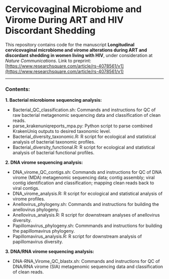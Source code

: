 # Cervicovaginal Microbiome and Virome During ART and HIV Discordant Shedding  
This repository contains code for the manuscript **Longitudinal cervicovaginal microbiome and virome alterations during ART and discordant shedding in women living with HIV**, under consideration at _Nature Communications_. Link to preprint: [https://www.researchsquare.com/article/rs-4078561/v1](https://www.researchsquare.com/article/rs-4078561/v1)
***

### Contents:  
**1. Bacterial microbiome sequencing analysis:**
- Bacterial_QC_classification.sh: Commands and instructions for QC of raw bacterial metagenomic sequencing data and classification of clean reads.
- parse_krakenuniqreports_mpa.py: Python script to parse combined KrakenUniq outputs to desired taxonomic level.
- Bacterial_diversity_taxonomic.R: R script for ecological and statistical analysis of bacterial taxonomic profiles.
- Bacterial_diversity_functional.R: R script for ecological and statistical analysis of bacterial functional profiles.

**2. DNA virome sequencing analysis:**
- DNA_virome_QC_contigs.sh: Commands and instructions for QC of DNA virome (MDA) metagenomic sequencing data; contig assembly; viral contig identification and classification; mapping clean reads back to viral contigs.
- DNA_virome_analysis.R: R script for ecological and statistical analysis of virome profiles.
- Anellovirus_phylogeny.sh: Commands and instructions for building the anellovirus phylogeny.
- Anellovirus_analysis.R: R script for downstream analyses of anellovirus diversity.
- Papillomavirus_phylogeny.sh: Commmands and instructions for building the papillomavirus phylogeny.
- Papillomavirus_analysis.R: R script for downstream analysis of papillomavirus diversity.

**3. DNA/RNA virome sequencing analysis:**
- DNA-RNA_Virome_QC_blastx.sh: Commands and instructions for QC of DNA/RNA virome (SIA) metagenomic sequencing data and classification of clean reads.
